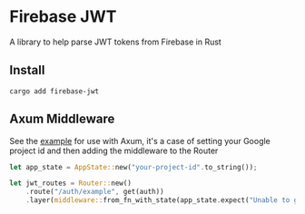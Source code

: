 # Firebase JWT

A library to help parse JWT tokens from Firebase in Rust 

## Install 

```cargo add firebase-jwt```

## Axum Middleware 

See the [example](./example) for use with Axum, it's a case of setting your Google project id and then adding the middleware to the Router

```rust
let app_state = AppState::new("your-project-id".to_string());

let jwt_routes = Router::new()
    .route("/auth/example", get(auth))
    .layer(middleware::from_fn_with_state(app_state.expect("Unable to get app state").clone(), axum_auth_middleware));
```
